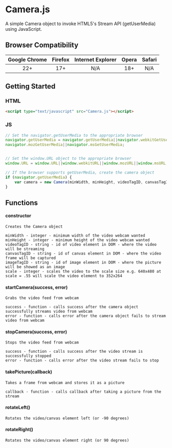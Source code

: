 # Camera.js
A simple Camera object to invoke HTML5's Stream API (getUserMedia) using JavaScript.

## Browser Compatibility
| Google Chrome | Firefox | Internet Explorer | Opera | Safari |
| :-----------: | :-----: | :---------------: | :---: | :----: |
| 22+           | 17+     | N/A               | 18+   | N/A    |

## Getting Started
### HTML

```html
<script type="text/javascript" src="Camera.js"></script>
```

### JS

```javascript
// Set the navigator.getUserMedia to the appropriate browser
navigator.getUserMedia = navigator.getUserMedia||navigator.webkitGetUserMedia||
navigator.mozGetUserMedia||navigator.msGetUserMedia;


// Set the window.URL object to the appropriate browser
window.URL = window.URL||window.webkitURL||window.mozURL||window.msURL;

// If the browser supports getUserMedia, create the camera object
if (navigator.getUserMedia) {
	var camera = new Camera(minWidth, minHeight, videoTagID, canvasTagID, imageTagID, scale);
}
```

## Functions
#### constructor
    Creates the Camera object

    minWidth - integer - minimum width of the video webcam wanted
    minHeight - integer - minimum height of the video webcam wanted
    videoTagID - string - id of video element in DOM - where the video will be streaming
    canvasTagID - string - id of canvas element in DOM - where the video frame will be captured
    imageTagID - string - id of image element in DOM - where the picture will be showed as an image
    scale - integer - scales the video to the scale size e.g. 640x480 at scale = .55 will scale the video element to 352x264
#### startCamera(success, error)
    Grabs the video feed from webcam

    success - function - calls success after the camera object successfully streams video from webcam
    error - function - calls error after the camera object fails to stream video from webcam
#### stopCamera(success, error)
    Stops the video feed from webcam

    success - function - calls success after the video stream is successfully stopped
    error - function - calls error after the video stream fails to stop
#### takePicture(callback)
    Takes a frame from webcam and stores it as a picture
    
    callback - function - calls callback after taking a picture from the stream
#### rotateLeft()
    Rotates the video/canvas element left (or -90 degrees)
#### rotateRight()
    Rotates the video/canvas element right (or 90 degrees)